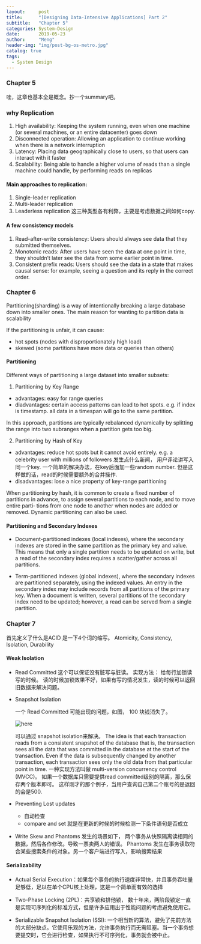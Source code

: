 ```yaml
---
layout:     post
title:      "[Designing Data-Intensive Applications] Part 2"
subtitle:   "Chapter 5"
categories: System-Design
date:       2019-05-23
author:     "Meng"
header-img: "img/post-bg-os-metro.jpg"
catalog: true
tags:
  - System Design
---
```



### Chapter 5
哇，这章也基本全是概念。抄一个summary吧。
### why Replication

1. High availability: Keeping the system running, even when one machine (or several machines, or an entire datacenter) goes down
2. Disconnected operation: Allowing an application to continue working when there is a network interruption
3. Latency: Placing data geographically close to users, so that users can interact with it faster
4. Scalability: Being able to handle a higher volume of reads than a single machine could handle, by performing reads on replicas

#### Main approaches to replication:
1. Single-leader replication
2. Multi-leader replication
3. Leaderless replication
这三种类型各有利弊，主要是考虑数据之间如何copy.

#### A few consistency models
1. Read-after-write consistency: Users should always see data that they submitted themselves.
2. Monotonic reads: After users have seen the data at one point in time, they shouldn’t later see the data from some earlier point in time.
3. Consistent prefix reads: Users should see the data in a state that makes causal sense: for example, seeing a question and its reply in the correct order.

### Chapter 6
Partitioning(sharding) is a way of intentionally breaking a large database down into smaller ones. The main reason for wanting to partition data is scalability

If the partitioning is unfair, it can cause:
- hot spots (nodes with disproportionately high load)
- skewed (some partitions have more data or queries than others)

#### Partitioning
Different ways of partitioning a large dataset into smaller subsets:

1. Partitioning by Key Range
  - advantages: easy for range queries
  - diadvantages: certain access patterns can lead to hot spots. e.g. if index is timestamp. all data in a timespan will go to the same partition.

  In this approach, partitions are typically rebalanced dynamically by splitting the range into two subranges when a partition gets too big.

2. Partitioning by Hash of Key
  - advantages: reduce hot spots but it cannot avoid entirely. e.g. a celebrity user with millions of followers 发生点什么新闻， 用户评论讲写入同一个key. 一个简单的解决办法，在key后面加一些random number. 但是这样做的话，read的时候需要额外的合并操作.
  - disadvantages: lose a nice property of key-range partitioning

  When partitioning by hash, it is common to create a fixed number of partitions in advance, to assign several partitions to each node, and to move entire parti‐ tions from one node to another when nodes are added or removed. Dynamic partitioning can also be used.

#### Partitioning and Secondary Indexes

- Document-partitioned indexes (local indexes), where the secondary indexes are stored in the same partition as the primary key and value. This means that only a single partition needs to be updated on write, but a read of the secondary index requires a scatter/gather across all partitions.

- Term-partitioned indexes (global indexes), where the secondary indexes are partitioned separately, using the indexed values. An entry in the secondary index may include records from all partitions of the primary key. When a document is written, several partitions of the secondary index need to be updated; however, a read can be served from a single partition.

### Chapter 7

首先定义了什么是ACID 是一下4个词的缩写。
Atomicity, Consistency, Isolation, Durability

#### Weak Isolation
- Read Committed
这个可以保证没有脏写与脏读。
实现方法：
给每行加锁读写的时候。 读的时候加锁效果不好，如果有写的情况发生，读的时候可以返回旧数据来解决问题。

- Snapshot Isolation

  一个 Read Committed 可能出现的问题，如图， 100 块钱消失了。

  ![here](https://meng1024.github.io/images/posts/system_design/readCommitted.png)

  可以通过 snapshot isolation来解决。  The idea is that each transaction reads from a consistent snapshot of the database that is, the transaction sees all the data that was committed in the database at the start of the transaction. Even if the data is subsequently changed by another transaction, each transaction sees only the old data from that particular point in time. 一种实现方法叫做 multi-version concurrency control (MVCC)。
  如果一个数据库只需要提供read committed级别的隔离，那么保存两个版本即可。
  这样刚才的那个例子，当用户查询自己第二个账号的是返回的会是500.

- Preventing Lost updates
  - 自动检查
  - compare and set 就是在更新的时候的时候检测一下条件语句是否成立

- Write Skew and Phantoms
  发生的场景如下， 两个事务从快照隔离读相同的数据，然后各作修改。导致一票卖两人的错误。
  Phantoms 发生在​事务读取符合某些搜索条件的对象。另一个客户端进行写入，影响搜索结果

#### Serializability
- ​Actual Serial Execution：如果每个事务的执行速度非常快，并且事务吞吐量足够低，足以在单个CPU核上处理，这是一个简单而有效的选择

- Two-Phase Locking (2PL)：共享锁和排他锁， 数十年来，两阶段锁定一直是实现可序列化的标准方式，但是许多应用出于性能问题的考虑避免使用它。

- Serializable Snapshot Isolation (SSI): 一个相当新的算法，避免了先前方法的大部分缺点。它使用乐观的方法，允许事务执行而无需阻塞。当一个事务想要提交时，它会进行检查，如果执行不可序列化，事务就会被中止。

